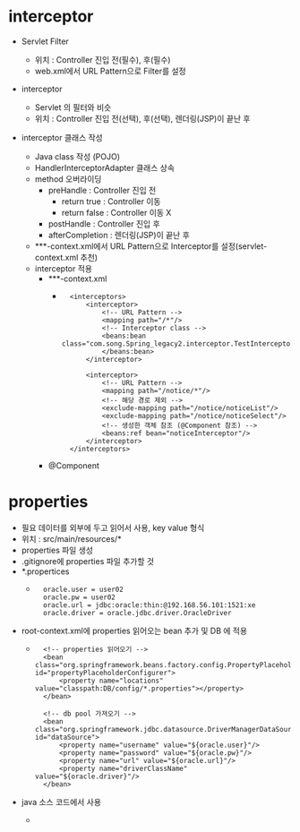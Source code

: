 
# interceptor

- Servlet Filter
    - 위치 : Controller 진입 전(필수), 후(필수)
    - web.xml에서 URL Pattern으로 Filter를 설정

- interceptor
    - Servlet 의 필터와 비슷
    - 위치 : Controller 진입 전(선택), 후(선택), 렌더링(JSP)이 끝난 후

- interceptor 클래스 작성
    - Java class 작성 (POJO)
    - HandlerInterceptorAdapter 클래스 상속
    - method 오버라이딩
        - preHandle : Controller 진입 전
            - return true : Controller 이동
            - return false : Controller 이동 X
        - postHandle : Controller 진입 후
        - afterCompletion : 렌더링(JSP)이 끝난 후
    - ***-context.xml에서 URL Pattern으로 Interceptor를 설정(servlet-context.xml 추천)
    - interceptor 적용
        - ***-context.xml
            - ```
                <interceptors>
                    <interceptor>
                        <!-- URL Pattern -->
                        <mapping path="/*"/>
                        <!-- Interceptor class -->
                        <beans:bean class="com.song.Spring_legacy2.interceptor.TestInterceptor">
                        </beans:bean>
                    </interceptor>
                    
                    <interceptor>
                        <!-- URL Pattern -->
                        <mapping path="/notice/*"/>
                        <!-- 해당 경로 제외 -->
                        <exclude-mapping path="/notice/noticeList"/>
                        <exclude-mapping path="/notice/noticeSelect"/>
                        <!-- 생성한 객체 참조 (@Component 참조) -->
                        <beans:ref bean="noticeInterceptor"/>
                    </interceptor>
                </interceptors>
              ```
        - @Component

# properties

- 필요 데이터를 외부에 두고 읽어서 사용, key value 형식
- 위치 : src/main/resources/*
- properties 파일 생성
- .gitignore에 properties 파일 추가할 것
- *.propertices
    - ```
        oracle.user = user02
        oracle.pw = user02
        oracle.url = jdbc:oracle:thin:@192.168.56.101:1521:xe
        oracle.driver = oracle.jdbc.driver.OracleDriver
      ```
- root-context.xml에 properties 읽어오는 bean 추가 및 DB 에 적용
    - ```
        <!-- properties 읽어오기 -->
        <bean class="org.springframework.beans.factory.config.PropertyPlaceholderConfigurer" id="propertyPlaceholderConfigurer">
            <property name="locations" value="classpath:DB/config/*.properties"></property>
        </bean>
        
        <!-- db pool 가져오기 -->
        <bean class="org.springframework.jdbc.datasource.DriverManagerDataSource" id="dataSource">
            <property name="username" value="${oracle.user}"/>
            <property name="password" value="${oracle.pw}"/>
            <property name="url" value="${oracle.url}"/>
            <property name="driverClassName" value="${oracle.driver}"/>
        </bean>
      ```
- java 소스 코드에서 사용
    - ```
        
      ``` 